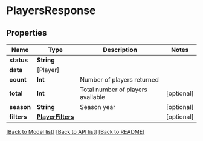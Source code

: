 # PlayersResponse

## Properties
Name | Type | Description | Notes
------------ | ------------- | ------------- | -------------
**status** | **String** |  | 
**data** | [Player] |  | 
**count** | **Int** | Number of players returned | 
**total** | **Int** | Total number of players available | [optional] 
**season** | **String** | Season year | [optional] 
**filters** | [**PlayerFilters**](PlayerFilters.md) |  | [optional] 

[[Back to Model list]](../README.md#documentation-for-models) [[Back to API list]](../README.md#documentation-for-api-endpoints) [[Back to README]](../README.md)


